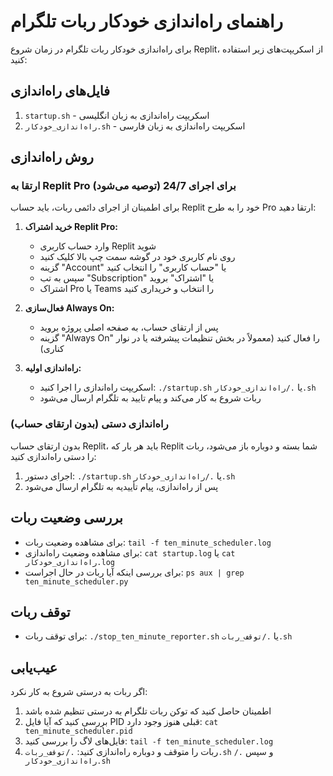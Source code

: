 # راهنمای راه‌اندازی خودکار ربات تلگرام

برای راه‌اندازی خودکار ربات تلگرام در زمان شروع Replit، از اسکریپت‌های زیر استفاده کنید:

## فایل‌های راه‌اندازی
1. `startup.sh` - اسکریپت راه‌اندازی به زبان انگلیسی
2. `راه‌اندازی_خودکار.sh` - اسکریپت راه‌اندازی به زبان فارسی

## روش راه‌اندازی

### ارتقا به Replit Pro برای اجرای 24/7 (توصیه می‌شود)

برای اطمینان از اجرای دائمی ربات، باید حساب Replit خود را به طرح Pro ارتقا دهید:

1. **خرید اشتراک Replit Pro:**
   - وارد حساب کاربری Replit شوید
   - روی نام کاربری خود در گوشه سمت چپ بالا کلیک کنید
   - گزینه "Account" یا "حساب کاربری" را انتخاب کنید
   - سپس به تب "Subscription" یا "اشتراک" بروید
   - اشتراک Pro یا Teams را انتخاب و خریداری کنید

2. **فعال‌سازی Always On:**
   - پس از ارتقای حساب، به صفحه اصلی پروژه بروید
   - گزینه "Always On" را فعال کنید (معمولاً در بخش تنظیمات پیشرفته یا در نوار کناری)

3. **راه‌اندازی اولیه:**
   - اسکریپت راه‌اندازی را اجرا کنید: `./startup.sh` یا `./راه‌اندازی_خودکار.sh`
   - ربات شروع به کار می‌کند و پیام تایید به تلگرام ارسال می‌شود

### راه‌اندازی دستی (بدون ارتقای حساب)

بدون ارتقای حساب Replit، باید هر بار که Replit شما بسته و دوباره باز می‌شود، ربات را دستی راه‌اندازی کنید:

1. اجرای دستور: `./startup.sh` یا `./راه‌اندازی_خودکار.sh`
2. پس از راه‌اندازی، پیام تأییدیه به تلگرام ارسال می‌شود

## بررسی وضعیت ربات

- برای مشاهده وضعیت ربات: `tail -f ten_minute_scheduler.log`
- برای مشاهده وضعیت راه‌اندازی: `cat startup.log` یا `cat راه‌اندازی_خودکار.log`
- برای بررسی اینکه آیا ربات در حال اجراست: `ps aux | grep ten_minute_scheduler.py`

## توقف ربات

- برای توقف ربات: `./stop_ten_minute_reporter.sh` یا `./توقف_ربات.sh`

## عیب‌یابی

اگر ربات به درستی شروع به کار نکرد:

1. اطمینان حاصل کنید که توکن ربات تلگرام به درستی تنظیم شده باشد
2. بررسی کنید که آیا فایل PID قبلی هنوز وجود دارد: `cat ten_minute_scheduler.pid`
3. فایل‌های لاگ را بررسی کنید: `tail -f ten_minute_scheduler.log`
4. ربات را متوقف و دوباره راه‌اندازی کنید: `./توقف_ربات.sh` و سپس `./راه‌اندازی_خودکار.sh`
